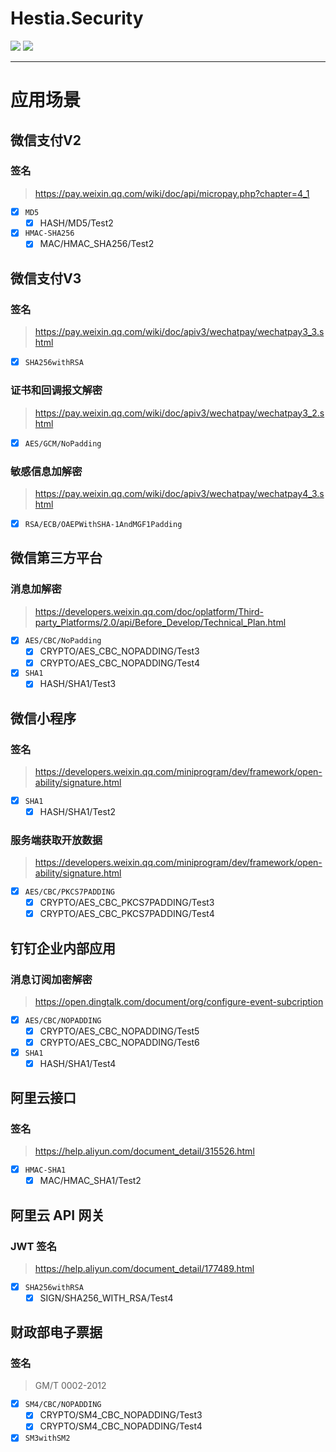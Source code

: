 # Hestia.Security

[![](https://github.com/sduo/Hestia.Security/actions/workflows/main.yml/badge.svg)](https://github.com/sduo/Hestia.Security)
[![](https://img.shields.io/nuget/v/Hestia.Security.svg)](https://www.nuget.org/packages/Hestia.Security)

---
# 应用场景

## 微信支付V2

### 签名

> https://pay.weixin.qq.com/wiki/doc/api/micropay.php?chapter=4_1

* [X] ```MD5```
    * [X] HASH/MD5/Test2
* [X] ```HMAC-SHA256```
    * [X] MAC/HMAC_SHA256/Test2

## 微信支付V3

### 签名

> https://pay.weixin.qq.com/wiki/doc/apiv3/wechatpay/wechatpay3_3.shtml

* [X] ```SHA256withRSA```

### 证书和回调报文解密

> https://pay.weixin.qq.com/wiki/doc/apiv3/wechatpay/wechatpay3_2.shtml

* [X] ```AES/GCM/NoPadding```

### 敏感信息加解密

> https://pay.weixin.qq.com/wiki/doc/apiv3/wechatpay/wechatpay4_3.shtml

* [X] ```RSA/ECB/OAEPWithSHA-1AndMGF1Padding```

## 微信第三方平台

### 消息加解密

> https://developers.weixin.qq.com/doc/oplatform/Third-party_Platforms/2.0/api/Before_Develop/Technical_Plan.html

* [X] ```AES/CBC/NoPadding```
    * [X] CRYPTO/AES_CBC_NOPADDING/Test3
    * [X] CRYPTO/AES_CBC_NOPADDING/Test4
* [X] ```SHA1```
    * [X] HASH/SHA1/Test3

## 微信小程序

### 签名

> https://developers.weixin.qq.com/miniprogram/dev/framework/open-ability/signature.html

* [X] ```SHA1```
    * [X] HASH/SHA1/Test2

### 服务端获取开放数据

> https://developers.weixin.qq.com/miniprogram/dev/framework/open-ability/signature.html

* [X] ```AES/CBC/PKCS7PADDING```
    * [X] CRYPTO/AES_CBC_PKCS7PADDING/Test3
    * [X] CRYPTO/AES_CBC_PKCS7PADDING/Test4

## 钉钉企业内部应用

### 消息订阅加密解密

> https://open.dingtalk.com/document/org/configure-event-subcription

* [X] ```AES/CBC/NOPADDING```
    * [X] CRYPTO/AES_CBC_NOPADDING/Test5
    * [X] CRYPTO/AES_CBC_NOPADDING/Test6
* [X] ```SHA1 ```
    * [X] HASH/SHA1/Test4

## 阿里云接口

### 签名

> https://help.aliyun.com/document_detail/315526.html

* [X] ```HMAC-SHA1```
    * [X] MAC/HMAC_SHA1/Test2

## 阿里云 API 网关

### JWT 签名

> https://help.aliyun.com/document_detail/177489.html

* [X] ```SHA256withRSA```
    * [X] SIGN/SHA256_WITH_RSA/Test4

## 财政部电子票据

### 签名

> GM/T 0002-2012

* [X] ```SM4/CBC/NOPADDING```
    * [X] CRYPTO/SM4_CBC_NOPADDING/Test3
    * [X] CRYPTO/SM4_CBC_NOPADDING/Test4
* [X] ```SM3withSM2```
